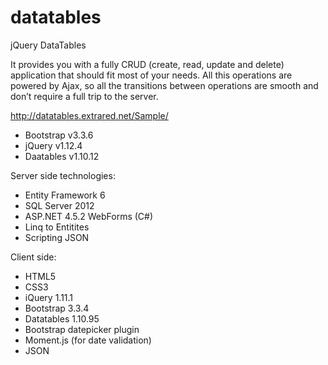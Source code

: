 # datatables
jQuery DataTables

It provides you with a fully CRUD (create, read, update and delete) application that should fit most of your needs. All this operations are powered by Ajax, so all the transitions between operations are smooth and don’t require a full trip to the server.

http://datatables.extrared.net/Sample/

+ Bootstrap v3.3.6
+ jQuery v1.12.4
+ Daatables v1.10.12

Server side technologies:
 + Entity Framework 6
 + SQL Server 2012
 + ASP.NET 4.5.2 WebForms (C#)
 + Linq to Entitites
 + Scripting JSON

Client side:
 + HTML5
 + CSS3
 + iQuery 1.11.1
 + Bootstrap 3.3.4
 + Datatables 1.10.95
 + Bootstrap datepicker plugin
 + Moment.js (for date validation)
 + JSON

